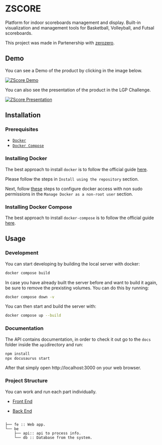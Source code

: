 # ZSCORE

Platform for indoor scoreboards management and display. Built-in visualization and management tools for Basketball, Volleyball, and Futsal scoreboards.

This project was made in Partenership with [zerozero](www.zerozero.pt).

## Demo

You can see a Demo of the product by clicking in the image below. 

[![ZScore Demo](https://img.youtube.com/vi/wV0VnYSFYw0/0.jpg)](https://www.youtube.com/watch?v=wV0VnYSFYw0)

You can also see the presentation of the product in the LGP Challenge.

[![ZScore Presentation](https://img.youtube.com/vi/jGN2Ncsja2w/0.jpg)](https://www.youtube.com/watch?v=jGN2Ncsja2w&t=8h03m23s)

## Installation

### Prerequisites

- [`Docker`](https://www.docker.com)
- [`Docker Compose`](https://www.docker.com)

### Installing Docker

The best approach to install `docker` is to follow the official guide [here](https://docs.docker.com/install/linux/docker-ce/ubuntu/#install-using-the-repository). 

Please follow the steps in `Install using the repository` section.

Next, follow [these](https://docs.docker.com/install/linux/linux-postinstall/) steps to configure docker access with non sudo permissions in the `Manage Docker as a non-root user` section.

### Installing Docker Compose

The best approach to install `docker-compose` is to follow the official guide [here](https://docs.docker.com/compose/install/#install-compose). 

## Usage

### Development
You can start developing by building the local server with docker:

```bash
docker compose build
```
In case you have already built the server before and want to build it again, be sure to remove the prexisting volumes. You can do this by running:
```bash
docker compose down -v
```

You can then start and build the server with:

```bash
docker compose up --build
```

### Documentation

The API contains documentation, in order to check it out go to the `docs` folder inside the `api`directory and run:

```bash
npm install
npx docusaurus start
```

After that simply open http://localhost:3000 on your web browser.


### Project Structure

You can work and run each part individually.

- [Front End](fe/README.md)

- [Back End](be/README.md)


```

├── fe :: Web app.
└── be
    ├── api:: api to process info.
    └── db :: Database from the system.

```
